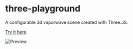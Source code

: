 # three-playground

A configurable 3d vaporwave scene created with Three.JS.

[Try it here](https://gabiseabra.github.io/three-playground)

![Preview](preview.gif)

